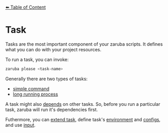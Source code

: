 [⬅️ Table of Content](../../../README.md)

# Task

Tasks are the most important component of your zaruba scripts. It defines what you can do with your project resources.

To run a task, you can invoke:

```bash
zaruba please <task-name>
```

Generally there are two types of tasks:

* [simple command](simple-command.md)
* [long running process](long-running-process.md)

A task might also [depends](define-task-dependies.md) on other tasks. So, before you run a particular task, zaruba will run it's dependencies first.

Futhermore, you can [extend task](extend-task.md), define task's [environment](task-envs/README.md) and [configs](task-configs/README.md), and use [input](task-inputs.md).
